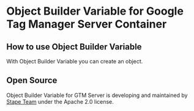 # Object Builder Variable for Google Tag Manager Server Container

## How to use Object Builder Variable

With Object Builder Variable you can create an object.

## Open Source

Object Builder Variable for GTM Server is developing and maintained by [Stape Team](https://stape.io/) under the Apache 2.0 license.
